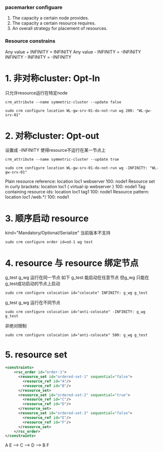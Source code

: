 
### pacemarker configuare

1. The capacity a certain node provides.
2. The capacity a certain resource requires.
3. An overall strategy for placement of resources.




### Resource constrains
Any value + INFINITY = INFINITY
Any value - INFINITY = -INFINITY
INFINITY - INFINITY = -INFINITY

# 1. 非对称cluster: Opt-In

只允许resource运行在特定node
```
crm_attribute --name symmetric-cluster --update false

sudo crm configure location WL-gw-srv-01-do-not-run wg 200: "WL-gw-srv-01"
```


# 2. 对称cluster: Opt-out

设置成  -INFINITY 使得resource不运行在某一节点上
```
crm_attribute --name symmetric-cluster --update true

sudo crm configure location WL-gw-srv-01-do-not-run wg -INFINITY: "WL-gw-srv-01"
```

Plain resource reference: location loc1 webserver 100: node1
Resource set in curly brackets: location loc1 { virtual-ip webserver } 100: node1
Tag containing resource ids: location loc1 tag1 100: node1
Resource pattern: location loc1 /web.*/ 100: node1



# 3. 顺序启动 resource

kind="Mandatory/Optional/Serialize"
当前版本不支持
```
sudo crm configure order id=od-1 wg test
```


# 4. resource 与 resource 绑定节点

g_test g_wg 运行在同一节点
如下 g_test 能启动在任意节点 但g_wg 只能在g_test成功启动的节点上启动
```
sudo crm configure colocation id="colocate" INFINITY: g_wg g_test
```

g_test g_wg 运行在不同节点
```
sudo crm configure colocation id="anti-colocate" -INFINITY: g_wg g_test
```

非绝对限制
```
sudo crm configure colocation id="anti-colocate" 500: g_wg g_test
```


# 5. resource set

```xml
<constraints>
    <rsc_order id="order-1">
      <resource_set id="ordered-set-1" sequential="false">
        <resource_ref id="A"/>
        <resource_ref id="B"/>
      </resource_set>
      <resource_set id="ordered-set-2" sequential="true">
        <resource_ref id="C"/>
        <resource_ref id="D"/>
      </resource_set>
      <resource_set id="ordered-set-3" sequential="false">
        <resource_ref id="E"/>
        <resource_ref id="F"/>
      </resource_set>
    </rsc_order>
</constraints>
```
A                     E
    -->  C  --> D -->
B                     F

